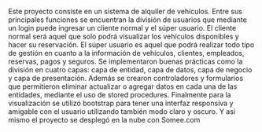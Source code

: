 Este proyecto consiste en un sistema de alquiler de vehículos. Entre sus principales funciones se encuentran la división de usuarios que mediante un login puede ingresar un cliente normal y el súper usuario. 
El cliente normal será aquel que solo podrá visualizar los vehículos disponibles y hacer su reservación. 
El súper usuario es aquel que podrá realizar todo tipo de gestión en cuanto a la información de vehículos, clientes, empleados, reservas, pagos y seguros.
Se implementaron buenas prácticas como la división en cuatro capas: capa de entidad, capa de datos, capa de negocio y capa de presentación. Además se crearon controladores y formularios que permitieron eliminar actualizar o agregar datos en cada una de las entidades, mediante el uso de stored procedures.
Finalmente para la visualización se utilizó bootstrap para tener una interfaz responsiva y amigable con el usuario utilizando también modo claro y oscuro. Y así mismo el proyecto se desplegó en la nube con Somee.com 
